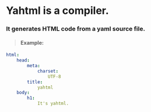 # Yahtml is a compiler.

### It generates HTML code from a yaml source file.

> #### Example:

```yaml
html:
    head:
        meta:
            charset:    
                UTF-8
        title:
            yahtml
    body:
        h1:
            It's yahtml.

```
